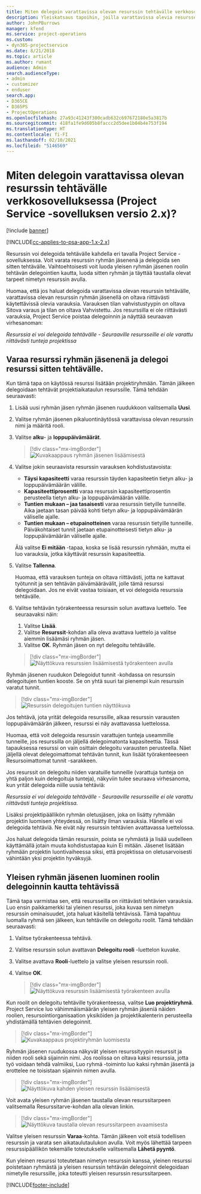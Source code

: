 ```yaml
---
title: Miten delegoin varattavissa olevan resurssin tehtävälle verkkosovelluksessa
description: Yleiskatsaus tapoihin, joilla varattavissa olevia resursseja voidaan delegoida.
author: JohnPBurrows
manager: kfend
ms.service: project-operations
ms.custom:
- dyn365-projectservice
ms.date: 8/21/2018
ms.topic: article
ms.author: rumant
audience: Admin
search.audienceType:
- admin
- customizer
- enduser
search.app:
- D365CE
- D365PS
- ProjectOperations
ms.openlocfilehash: 27a93c41243f300cadb632c697672180e5a3817b
ms.sourcegitcommit: 418fa1fe9d605b8faccc2d5dee1b04b4e753f194
ms.translationtype: HT
ms.contentlocale: fi-FI
ms.lasthandoff: 02/10/2021
ms.locfileid: "5146569"
---
```

# <a name="how-do-i-assign-a-bookable-resource-to-a-task-in-the-web-app-project-service-app-v2x"></a>Miten delegoin varattavissa olevan resurssin tehtävälle verkkosovelluksessa (Project Service -sovelluksen versio 2.x)?

[!include [banner](../includes/psa-now-project-operations.md)]

[!INCLUDE[cc-applies-to-psa-app-1.x-2.x](../includes/cc-applies-to-psa-app-1x-2x.md)]

Resurssin voi delegoida tehtävälle kahdella eri tavalla Project Service -sovelluksessa. Voit varata resurssin ryhmän jäsenenä ja delegoida sen sitten tehtävälle. Vaihtoehtoisesti voit luoda yleisen ryhmän jäsenen roolin tehtävän delegointien kautta, luoda sitten ryhmän ja täyttää taustalla olevat tarpeet nimetyn resurssin avulla.

Huomaa, että jos haluat delegoida varattavissa olevan resurssin tehtävälle, varattavissa olevan resurssin ryhmän jäsenellä on oltava riittävästi käytettävissä olevia varauksia. Varauksen tilan vahvistustyypin on oltava Sitova varaus ja tilan on oltava Vahvistettu. Jos resurssilla ei ole riittävästi varauksia, Project Service poistaa delegoinnin ja näyttää seuraavan virhesanoman:

*Resurssia ei voi delegoida tehtävälle - Seuraaville resursseille ei ole varattu riittävästi tunteja projektissa*

## <a name="book-a-resource-as-a-team-member-and-then-assign-the-resource-to-a-task"></a>Varaa resurssi ryhmän jäsenenä ja delegoi resurssi sitten tehtävälle.

Kun tämä tapa on käytössä resurssi lisätään projektiryhmään. Tämän jälkeen delegoidaan tehtävät projektiaikataulun resurssille. Tämä tehdään seuraavasti:
1.  Lisää uusi ryhmän jäsen ryhmän jäsenen ruudukkoon valitsemalla **Uusi**.
2.  Valitse ryhmän jäsenen pikaluontinäytössä varattavissa olevan resurssin nimi ja määritä rooli.
3.  Valitse **alku**- ja **loppupäivämäärät**.

    > [!div class="mx-imgBorder"] 
    > ![Kuvakaappaus ryhmän jäsenen lisäämisestä](media/FAQ-Resources-to-Tasks2-1.png "Kuvakaappaus ryhmän jäsenen lisäämisestä")
 
4.  Valitse jokin seuraavista resurssin varauksen kohdistustavoista:
    - **Täysi kapasiteetti** varaa resurssin täyden kapasiteetin tietyn alku- ja loppupäivämäärän välille.
    - **Kapasiteettiprosentti** varaa resurssin kapasiteettiprosentin perusteella tietyn alku- ja loppupäivämäärän välille.
    - **Tuntien mukaan – jaa tasaisesti** varaa resurssin tietyille tunneille. Aika jaetaan tasan päivää kohti tietyn alku- ja loppupäivämäärän väliselle ajalle.
    - **Tuntien mukaan – etupainotteinen** varaa resurssin tietyille tunneille. Päiväkohtaiset tunnit jaetaan etupainotteisesti tietyn alku- ja loppupäivämäärän väliselle ajalle.

    Älä valitse **Ei mitään** -tapaa, koska se lisää resurssin ryhmään, mutta ei luo varauksia, jotka käyttävät resurssin kapasiteettia.
5.  Valitse **Tallenna**.

    Huomaa, että varauksen tunteja on oltava riittävästi, jotta ne kattavat työtunnit ja sen tehtävän päivämäärävälit, jolle tämä resurssi delegoidaan. Jos ne eivät vastaa toisiaan, et voi delegoida resurssia tehtävälle.

6.  Valitse tehtävän työrakenteessa resurssin solun avattava luettelo. Tee seuraavaksi näin: 

    1. Valitse **Lisää**.
    2. Valitse **Resurssit**-kohdan alla oleva avattava luettelo ja valitse aiemmin lisäämäsi ryhmän jäsen.
    3. Valitse **OK**. Ryhmän jäsen on nyt delegoitu tehtävälle.

    > [!div class="mx-imgBorder"] 
    > ![Näyttökuva resurssien lisäämisestä työrakenteen avulla](media/FAQ-Resources-to-Tasks2-2.png "Näyttökuva resurssien lisäämisestä työrakenteen avulla")
 
Ryhmän jäsenen ruudukon Delegoidut tunnit -kohdassa on resurssin delegoitujen tuntien kooste. Se on yhtä suuri tai pienempi kuin resurssin varatut tunnit. 

> [!div class="mx-imgBorder"] 
> ![Resurssin delegoitujen tuntien näyttökuva](media/FAQ-Resources-to-Tasks2-3.png "Resurssin delegoitujen tuntien näyttökuva")
 
Jos tehtävä, jota yrität delegoida resurssille, alkaa resurssin varausten loppupäivämäärän jälkeen, resurssi ei näy avattavassa luettelossa.

Huomaa, että voit delegoida resurssin varattujen tunteja useammille tunneille, jos resurssilla on jäljellä delegoimatonta kapasiteettia. Tässä tapauksessa resurssi on vain osittain delegoitu varausten perusteella. Näet jäljellä olevat delegoimattomat tehtävän tunnit, kun lisäät työrakenteeseen Resursoimattomat tunnit -sarakkeen.

Jos resurssit on delegoitu niiden varatuille tunneille (varattuja tunteja on yhtä paljon kuin delegoituja tunteja), näkyviin tulee seuraava virhesanoma, kun yrität delegoida niille uusia tehtäviä:

*Resurssia ei voi delegoida tehtävälle - Seuraaville resursseille ei ole varattu riittävästi tunteja projektissa.*

Lisäksi projektipäällikön ryhmän oletusjäsen, joka on lisätty ryhmään projektin luomisen yhteydessä, on lisätty ilman varauksia. Hänelle ei voi delegoida tehtäviä. Ne eivät näy resurssin tehtävien avattavassa luettelossa.

Jos haluat delegoida tämän resurssin, poista se ryhmästä ja lisää uudelleen käyttämällä jotain muuta kohdistustapaa kuin Ei mitään. Jäsenet lisätään ryhmään projektin luontivaiheessa siksi, että projektissa on oletusarvoisesti vähintään yksi projektin hyväksyjä.

## <a name="create-a-generic-team-member-through-role-assignment-on-tasks"></a>Yleisen ryhmän jäsenen luominen roolin delegoinnin kautta tehtävissä

Tämä tapa varmistaa sen, että resursseilla on riittävästi tehtävien varauksia. Luo ensin paikkamerkki tai yleinen resurssi, joka kuvaa sen nimetyn resurssin ominaisuudet, jota haluat käsitellä tehtävissä. Tämä tapahtuu luomalla ryhmä sen jälkeen, kun tehtäville on delegoitu roolit. Tämä tehdään seuraavasti:

1. Valitse työrakenteessa tehtävä.
2. Valitse resurssin solun avattavan **Delegoitu rooli** -luettelon kuvake.
3. Valitse avattava **Rooli**-luettelo ja valitse yleisen resurssin rooli.
4. Valitse **OK**.

    > [!div class="mx-imgBorder"] 
    > ![Näyttökuva resurssin lisäämisestä työrakenteen avulla](media/FAQ-Resources-to-Tasks2-4.png "Näyttökuva resurssin lisäämisestä työrakenteen avulla")
 
Kun roolit on delegoitu tehtäville työrakenteessa, valitse **Luo projektiryhmä**. Project Service luo vähimmäismäärän yleisen ryhmän jäseniä näiden roolien, resursointiorganisaation yksiköiden ja projektikalenterin perusteella yhdistämällä tehtävien delegoinnit.

> [!div class="mx-imgBorder"] 
> ![Kuvakaappaus projektiryhmän luomisesta](media/FAQ-Resources-to-Tasks2-5.png "Kuvakaappaus projektiryhmän luomisesta")
 
Ryhmän jäsenen ruudukossa näkyvät yleisen resurssityypin resurssit ja niiden rooli sekä sijainnin nimi. Jos roolissa on oltava kaksi resurssia, jotta työ voidaan tehdä valmiiksi, Luo ryhmä -toiminto luo kaksi ryhmän jäsentä ja erottelee ne toisistaan sijainnin nimen avulla.

> [!div class="mx-imgBorder"] 
> ![Näyttökuva kahden yleisen resurssin lisäämisestä](media/FAQ-Resources-to-Tasks2-6.png "Näyttökuva kahden yleisen resurssin lisäämisestä")
 
Voit avata yleisen ryhmän jäsenen taustalla olevan resurssitarpeen valitsemalla Resurssitarve-kohdan alla olevan linkin.

> [!div class="mx-imgBorder"] 
> ![Näyttökuva taustalla olevan resurssitarpeen avaamisesta](media/FAQ-Resources-to-Tasks2-7.png "Näyttökuva taustalla olevan resurssitarpeen avaamisesta")

Valitse yleisen resurssin **Varaa**-kohta. Tämän jälkeen voit etsiä todellisen resurssin ja varata sen aikataulutaulukon avulla. Voit myös lähettää tarpeen resurssipäällikön tekemälle toteutukselle valitsemalla **Lähetä pyyntö**.

Kun yleinen resurssi toteutetaan nimetyn resurssin kanssa, yleinen resurssi poistetaan ryhmästä ja yleisen resurssin tehtävän delegoinnit delegoidaan nimetylle resurssille, joka toteutti yleisen resurssin resurssitarpeen.
 



[!INCLUDE[footer-include](../includes/footer-banner.md)]